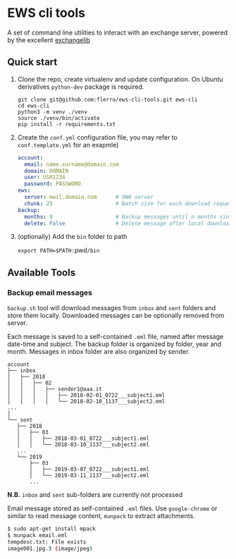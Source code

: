 # EWS cli tools
 
A set of command line utilities to interact with an exchange server, powered by the excellent [exchangelib](https://pypi.org/project/exchangelib/)
 
## Quick start
 
1. Clone the repo, create virtualenv and update configuration. On Ubuntu derivatives `python-dev` package is required.

    ``` 
    git clone git@github.com:flerro/ews-cli-tools.git ews-cli
    cd ews-cli
    python3 -m venv ./venv
    source ./venv/bin/activate
    pip install -r requirements.txt  
    ```



2. Create the `conf.yml` configuration file, you may refer to `conf.template.yml` for an exapmle) 
 
    ```yaml
    account:
      email: name.surname@domain.com
      domain: DOMAIN           
      user: USR1234
      password: PASSWORD
    ews:
      server: mail.domain.com      # OWA server
      chunk: 25                    # Batch size for each download request
    backup:
      months: 9                    # Backup messages until n months since today 
      delete: False                # Delete message after local download?

    ```

3. (optionally) Add the `bin` folder to path    
    
    `export PATH=$PATH:`pwd`/bin`
  
  
## Available Tools
 
### Backup email messages
 
`backup.sh` tool will download messages from `inbox` and `sent` folders and store them locally. 
Downloaded messages can be optionally removed from server.

Each message is saved to a self-contained `.eml` file, named after message date-time and subject. 
The backup folder is organized by folder, year and month. Messages in inbox folder are also organized by sender.

 ```shell
account
├── inbox
│   ├── 2018
│   │   ├── 02
│   │   │   ├── sender1@aaa.it
│   │   │   │   ├── 2018-02-01_0722___subject1.eml
│   │   │   │   └── 2018-02-10_1137___subject2.eml
...
│
└── sent
    ├── 2018
    │   ├── 03
    │   │   ├── 2018-03-01_0722___subject1.eml
    │   │   └── 2018-03-10_1137___subject2.eml
    ...
    └── 2019
        ├── 03
        │   ├── 2019-03-07_0722___subject1.eml
        │   └── 2019-03-11_1137___subject2.eml
        ...
```

**N.B.** `inbox` and `sent` sub-folders are currently not processed
 
Email message stored as self-contained `.eml` files. Use `google-chrome` or similar to read message content, 
`munpack` to extract attachments. 
 
 ```bash
$ sudo apt-get install mpack
$ munpack email.eml 
tempdesc.txt: File exists
image001.jpg.3 (image/jpeg) 
```


 
  